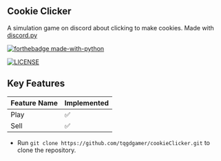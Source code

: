 ## Cookie Clicker
A simulation game on discord about clicking to make cookies. Made with [discord.py](https://github.com/Rapptz/discord.py)

[![forthebadge made-with-python](http://ForTheBadge.com/images/badges/made-with-python.svg)](https://www.python.org/) 

[![LICENSE](https://img.shields.io/badge/license-MIT-lightgrey.svg)](https://github.com/tqgdgamer/cookieClicker/blob/main/LICENSE)

## Key Features

| Feature Name                | Implemented  |
|------------------------  |--------------|
| Play | ✅ |
| Sell | ✅ |


* Run `git clone https://github.com/tqgdgamer/cookieClicker.git` to clone the repository.
